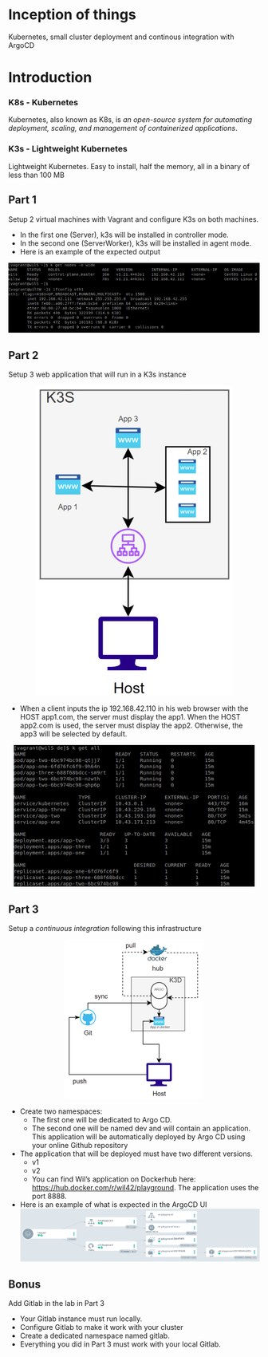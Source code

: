 # Inception of things
Kubernetes, small cluster deployment and continous integration with ArgoCD
# Introduction
### K8s - Kubernetes
Kubernetes, also known as K8s, is _an open-source system for automating deployment, scaling, and management of containerized applications_. 
### K3s - Lightweight Kubernetes
Lightweight Kubernetes. Easy to install, half the memory, all in a binary of less than 100 MB

## Part 1
Setup 2 virtual machines with Vagrant and configure K3s on both machines.
- In the first one (Server), k3s will be installed in controller mode.
- In the second one (ServerWorker), k3s will be installed in agent mode.
- Here is an example of the expected output
<p align="center">
  <img src="docs/p1.png">
</p>  

## Part 2
Setup 3 web application that will run in a K3s instance  

<p align="center">
  <img src="docs/p2.png">
</p>  

- When a client inputs the ip 192.168.42.110 in his web browser with the HOST app1.com, the server must display the app1. When the HOST app2.com is used, the server must display the app2. Otherwise, the app3 will be selected by default.  

<p align="center">
  <img src="docs/p2-2.png">
</p>  

## Part 3
Setup a _continuous integration_ following this infrastructure  

<p align="center">
  <img src="docs/p3.png">
</p>  

- Create two namespaces:
	- The first one will be dedicated to Argo CD.
	- The second one will be named dev and will contain an application. This application will be automatically deployed by Argo CD using your online Github repository
- The application that will be deployed must have two different versions.
	- v1
	- v2
	- You can find Wil’s application on Dockerhub here: https://hub.docker.com/r/wil42/playground. The application uses the port 8888.
- Here is an example of what is expected in the ArgoCD UI
![p3-2 screen](docs/p3-2.png)
## Bonus
Add Gitlab in the lab in Part 3
- Your Gitlab instance must run locally.
- Configure Gitlab to make it work with your cluster
- Create a dedicated namespace named gitlab.
- Everything you did in Part 3 must work with your local Gitlab.

